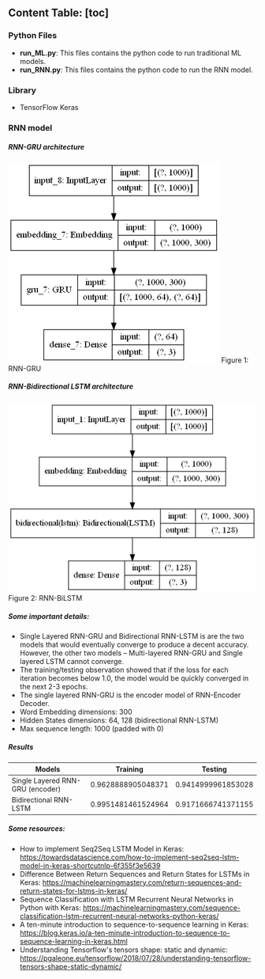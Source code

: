 **Content Table:**
[toc]
---

### Python Files
- **run_ML.py**: This files contains the python code to run traditional ML models.
- **run_RNN.py**: This files contains the python code to run the RNN model.
### Library
- TensorFlow Keras
### RNN model 

##### RNN-GRU architecture
![](../images/experiment/rnn_gru_model.png)
Figure 1: RNN-GRU

##### RNN-Bidirectional LSTM architecture
![](../images/experiment/rnn_model_BiLSTM.png)
Figure 2: RNN-BiLSTM


##### Some important details:
- Single Layered RNN-GRU and Bidirectional RNN-LSTM is are the two models that would eventually converge to produce a decent accuracy. However, the other two models – Multi-layered RNN-GRU and Single layered LSTM cannot converge.
- The training/testing observation showed that if the loss for each iteration becomes below 1.0, the model would be quickly converged in the next 2-3 epochs.
- The single layered RNN-GRU is the encoder model of RNN-Encoder Decoder. 
- Word Embedding dimensions: 300
- Hidden States dimensions: 64, 128 (bidirectional RNN-LSTM)
- Max sequence length: 1000 (padded with 0) 

##### Results
|Models	|Training	|Testing|
| ----------- | ----------- | -----------|
|Single Layered RNN-GRU (encoder)	|0.9628888905048371	|0.9414999961853028|
|Bidirectional RNN-LSTM	|0.9951481461524964|	0.9171666741371155|

##### Some resources:
- How to implement Seq2Seq LSTM Model in Keras: https://towardsdatascience.com/how-to-implement-seq2seq-lstm-model-in-keras-shortcutnlp-6f355f3e5639
- Difference Between Return Sequences and Return States for LSTMs in Keras: https://machinelearningmastery.com/return-sequences-and-return-states-for-lstms-in-keras/
- Sequence Classification with LSTM Recurrent Neural Networks in Python with Keras: https://machinelearningmastery.com/sequence-classification-lstm-recurrent-neural-networks-python-keras/
- A ten-minute introduction to sequence-to-sequence learning in Keras: https://blog.keras.io/a-ten-minute-introduction-to-sequence-to-sequence-learning-in-keras.html
- Understanding Tensorflow's tensors shape: static and dynamic: https://pgaleone.eu/tensorflow/2018/07/28/understanding-tensorflow-tensors-shape-static-dynamic/
